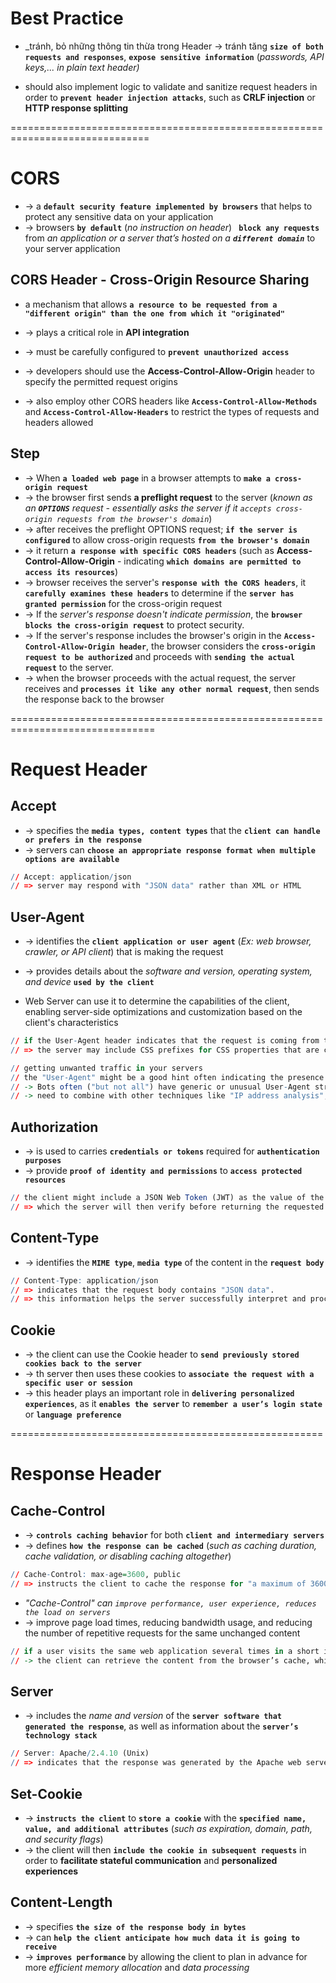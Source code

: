 # Best Practice 
* _tránh, bỏ những thông tin thừa trong Header -> tránh tăng **`size of both requests and responses`**, **`expose sensitive information`** (_passwords, API keys,... in plain text header)_

* should also implement logic to validate and sanitize request headers in order to **`prevent header injection attacks`**, such as **CRLF injection** or **HTTP response splitting**

==============================================================================
# CORS
* -> a **`default security feature implemented by browsers`** that helps to protect any sensitive data on your application
* -> browsers **`by default`** (_no instruction on header_) **` block any requests`** from _an application or a server that’s hosted on a **`different domain`**_ to your server application

## CORS Header - Cross-Origin Resource Sharing
*  a mechanism that allows **`a resource to be requested from a "different origin" than the one from which it "originated"`**
* -> plays a critical role in **API integration**
* -> must be carefully configured to **`prevent unauthorized access`**

* -> developers should use the **Access-Control-Allow-Origin** header to specify the permitted request origins
* -> also employ other CORS headers like **`Access-Control-Allow-Methods`** and **`Access-Control-Allow-Headers`** to restrict the types of requests and headers allowed

## Step
* -> When **`a loaded web page`** in a browser attempts to **`make a cross-origin request`**
* -> the browser first sends **a preflight request** to the server (_known as an **`OPTIONS`** request - essentially asks the server if it `accepts cross-origin requests from the browser's domain`_)
* -> after receives the preflight OPTIONS request; **`if the server is configured`** to allow cross-origin requests **`from the browser's domain`**
* -> it return **`a response with specific CORS headers`** (such as **Access-Control-Allow-Origin** - indicating **`which domains are permitted to access its resources`**)
* -> browser receives the server's **`response with the CORS headers`**, it **`carefully examines these headers`** to determine if the **`server has granted permission`** for the cross-origin request
* -> If the _server's response doesn't indicate permission_, the **`browser blocks the cross-origin request`** to protect security.
* -> If the server's response includes the browser's origin in the **`Access-Control-Allow-Origin header`**, the browser considers the **`cross-origin request to be authorized`** and proceeds with **`sending the actual request`** to the server. 
* -> when the browser proceeds with the actual request, the server receives and **`processes it like any other normal request`**, then sends the response back to the browser


===============================================================================
# Request Header

## Accept
* -> specifies the **`media types, content types`** that the **`client can handle or prefers in the response`**
* -> servers can **`choose an appropriate response format when multiple options are available`**

```r
// Accept: application/json
// => server may respond with "JSON data" rather than XML or HTML
```

## User-Agent
* -> identifies the **`client application or user agent`** (_Ex: web browser, crawler, or API client_) that is making the request
* -> provides details about the _software and version, operating system, and device_ **`used by the client`**

* Web Server can use it to determine the capabilities of the client, enabling server-side optimizations and customization based on the client's characteristics

```r
// if the User-Agent header indicates that the request is coming from the Chrome browser
// => the server may include CSS prefixes for CSS properties that are compatible with Chrome.
```

```r - "Denial-of-service (DDoS) attacks
// getting unwanted traffic in your servers
// the "User-Agent" might be a good hint often indicating the presence of bots
// -> Bots often ("but not all") have generic or unusual User-Agent strings compared to typical browsers used by humans
// -> need to combine with other techniques like "IP address analysis", "behavior monitoring", and "honeypots" to effectively identify and block unwanted traffic
```

## Authorization
* -> is used to carries **`credentials or tokens`** required for **`authentication purposes`**
* -> provide **`proof of identity and permissions`** to **`access protected resources`**

```r
// the client might include a JSON Web Token (JWT) as the value of the header
// => which the server will then verify before returning the requested resource
```

## Content-Type
* -> identifies the **`MIME type`**, **`media type`** of the content in the **`request body`**
```r
// Content-Type: application/json 
// => indicates that the request body contains "JSON data". 
// => this information helps the server successfully interpret and process the payload
```

## Cookie
* -> the client can use the Cookie header to **`send previously stored cookies back to the server`**
* -> th server then uses these cookies to **`associate the request with a specific user or session`**
* -> this header plays an important role in **`delivering personalized experiences`**, as it **`enables the server`** to **`remember a user’s login state`** or **`language preference`**

======================================================
# Response Header

## Cache-Control
* -> **`controls caching behavior`** for both **`client and intermediary servers`**
* -> defines **`how the response can be cached`** (_such as caching duration, cache validation, or disabling caching altogether_)

```r
// Cache-Control: max-age=3600, public 
// => instructs the client to cache the response for "a maximum of 3600 seconds" (1 hour) and allows "caching by public caches"
```

* _"Cache-Control" can `improve performance, user experience, reduces the load on servers`_
* -> improve page load times, reducing bandwidth usage, and reducing the number of repetitive requests for the same unchanged content
```r
// if a user visits the same web application several times in a short interval, 
// -> the client can retrieve the content from the browser’s cache, which eliminates the need for a round trip to the server. 
```

## Server
* -> includes the _name and version_ of the **`server software that generated the response`**, as well as information about the **`server’s technology stack`**
```r
// Server: Apache/2.4.10 (Unix) 
// => indicates that the response was generated by the Apache web server version 2.4.10. It’s important to note that the Server header is informational and doesn’t affect the API’s functionality.
```

## Set-Cookie
* -> **`instructs the client`** to **`store a cookie`** with the **`specified name, value, and additional attributes`** (_such as expiration, domain, path, and security flags_)
* -> the client will then **`include the cookie in subsequent requests`** in order to **facilitate stateful communication** and **personalized experiences**

## Content-Length
* -> specifies **`the size of the response body in bytes`**
* -> can **`help the client anticipate how much data it is going to receive`**
* -> **`improves performance`** by allowing the client to plan in advance for more _efficient memory allocation_ and _data processing_